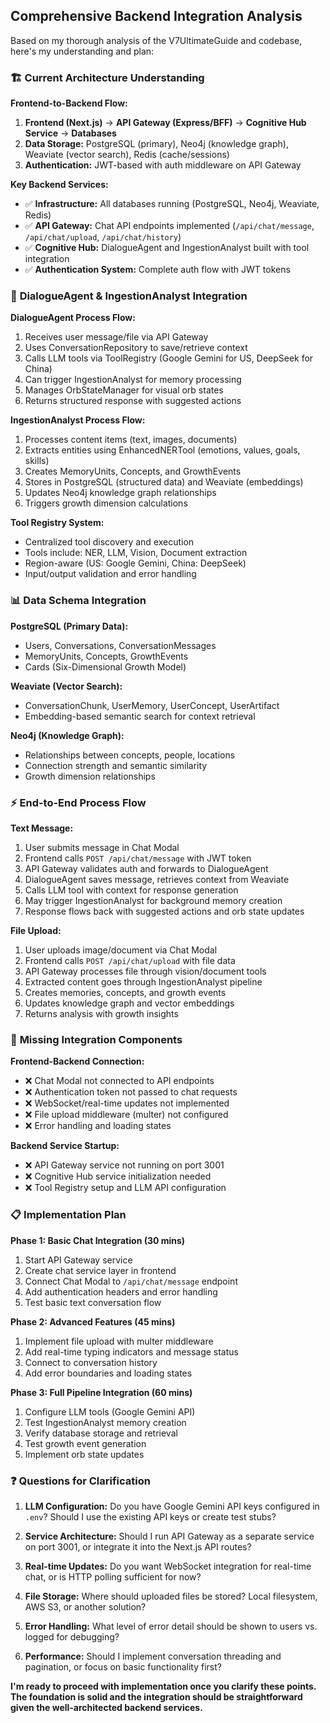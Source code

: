 ## Comprehensive Backend Integration Analysis

Based on my thorough analysis of the V7UltimateGuide and codebase, here's my understanding and plan:

### 🏗️ **Current Architecture Understanding**

**Frontend-to-Backend Flow:**
1. **Frontend (Next.js)** → **API Gateway (Express/BFF)** → **Cognitive Hub Service** → **Databases**
2. **Data Storage:** PostgreSQL (primary), Neo4j (knowledge graph), Weaviate (vector search), Redis (cache/sessions)
3. **Authentication:** JWT-based with auth middleware on API Gateway

**Key Backend Services:**
- ✅ **Infrastructure:** All databases running (PostgreSQL, Neo4j, Weaviate, Redis)
- ✅ **API Gateway:** Chat API endpoints implemented (`/api/chat/message`, `/api/chat/upload`, `/api/chat/history`)
- ✅ **Cognitive Hub:** DialogueAgent and IngestionAnalyst built with tool integration
- ✅ **Authentication System:** Complete auth flow with JWT tokens

### 🧠 **DialogueAgent & IngestionAnalyst Integration**

**DialogueAgent Process Flow:**
1. Receives user message/file via API Gateway
2. Uses ConversationRepository to save/retrieve context
3. Calls LLM tools via ToolRegistry (Google Gemini for US, DeepSeek for China)
4. Can trigger IngestionAnalyst for memory processing
5. Manages OrbStateManager for visual orb states
6. Returns structured response with suggested actions

**IngestionAnalyst Process Flow:**
1. Processes content items (text, images, documents) 
2. Extracts entities using EnhancedNERTool (emotions, values, goals, skills)
3. Creates MemoryUnits, Concepts, and GrowthEvents
4. Stores in PostgreSQL (structured data) and Weaviate (embeddings)
5. Updates Neo4j knowledge graph relationships
6. Triggers growth dimension calculations

**Tool Registry System:**
- Centralized tool discovery and execution
- Tools include: NER, LLM, Vision, Document extraction
- Region-aware (US: Google Gemini, China: DeepSeek)
- Input/output validation and error handling

### 📊 **Data Schema Integration**

**PostgreSQL (Primary Data):**
- Users, Conversations, ConversationMessages
- MemoryUnits, Concepts, GrowthEvents
- Cards (Six-Dimensional Growth Model)

**Weaviate (Vector Search):**
- ConversationChunk, UserMemory, UserConcept, UserArtifact
- Embedding-based semantic search for context retrieval

**Neo4j (Knowledge Graph):**
- Relationships between concepts, people, locations
- Connection strength and semantic similarity
- Growth dimension relationships

### ⚡ **End-to-End Process Flow**

**Text Message:**
1. User submits message in Chat Modal
2. Frontend calls `POST /api/chat/message` with JWT token
3. API Gateway validates auth and forwards to DialogueAgent
4. DialogueAgent saves message, retrieves context from Weaviate
5. Calls LLM tool with context for response generation
6. May trigger IngestionAnalyst for background memory creation
7. Response flows back with suggested actions and orb state updates

**File Upload:**
1. User uploads image/document via Chat Modal
2. Frontend calls `POST /api/chat/upload` with file data
3. API Gateway processes file through vision/document tools
4. Extracted content goes through IngestionAnalyst pipeline
5. Creates memories, concepts, and growth events
6. Updates knowledge graph and vector embeddings
7. Returns analysis with growth insights

### 🔧 **Missing Integration Components**

**Frontend-Backend Connection:**
- ❌ Chat Modal not connected to API endpoints
- ❌ Authentication token not passed to chat requests
- ❌ WebSocket/real-time updates not implemented
- ❌ File upload middleware (multer) not configured
- ❌ Error handling and loading states

**Backend Service Startup:**
- ❌ API Gateway service not running on port 3001
- ❌ Cognitive Hub service initialization needed
- ❌ Tool Registry setup and LLM API configuration

### 📋 **Implementation Plan**

**Phase 1: Basic Chat Integration (30 mins)**
1. Start API Gateway service
2. Create chat service layer in frontend
3. Connect Chat Modal to `/api/chat/message` endpoint
4. Add authentication headers and error handling
5. Test basic text conversation flow

**Phase 2: Advanced Features (45 mins)**
1. Implement file upload with multer middleware
2. Add real-time typing indicators and message status
3. Connect to conversation history
4. Add error boundaries and loading states

**Phase 3: Full Pipeline Integration (60 mins)**
1. Configure LLM tools (Google Gemini API)
2. Test IngestionAnalyst memory creation
3. Verify database storage and retrieval
4. Test growth event generation
5. Implement orb state updates

### ❓ **Questions for Clarification**

1. **LLM Configuration:** Do you have Google Gemini API keys configured in `.env`? Should I use the existing API keys or create test stubs?

2. **Service Architecture:** Should I run API Gateway as a separate service on port 3001, or integrate it into the Next.js API routes?

3. **Real-time Updates:** Do you want WebSocket integration for real-time chat, or is HTTP polling sufficient for now?

4. **File Storage:** Where should uploaded files be stored? Local filesystem, AWS S3, or another solution?

5. **Error Handling:** What level of error detail should be shown to users vs. logged for debugging?

6. **Performance:** Should I implement conversation threading and pagination, or focus on basic functionality first?

**I'm ready to proceed with implementation once you clarify these points. The foundation is solid and the integration should be straightforward given the well-architected backend services.**

